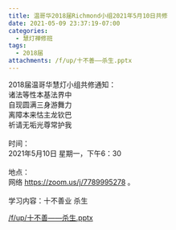 ```yaml
---
title: 温哥华2018届Richmond小组2021年5月10日共修
date: 2021-05-09 23:37:19-07:00
categories:
  - 慧灯禅修班
tags:
  - 2018届
attachments: /f/up/十不善——杀生.pptx
---
```

2018届温哥华慧灯小组共修通知：\
诸法等性本基法界中\
自现圆满三身游舞力\
离障本来怙主龙钦巴\
祈请无垢光尊常护我\
\
时间：\
2021年5月10日 星期一，下午6：30\
\
地点：\
网络 <https://zoom.us/j/7789995278> 。\
\
学习内容：十不善业 杀生

[/f/up/十不善——杀生.pptx](https://hdvblob.blob.core.windows.net/hdv/f/up/十不善——杀生.pptx)
